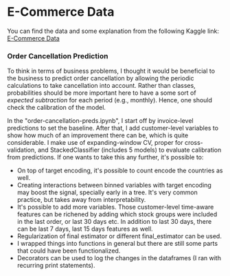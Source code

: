 # E-Commerce Data

You can find the data and some explanation from the following Kaggle link:
[E-Commerce Data](https://www.kaggle.com/datasets/carrie1/ecommerce-data)

### Order Cancellation Prediction

To think in terms of business problems, I thought it would be beneficial to the business to predict order cancellation by allowing the periodic calculations to take cancellation into account. Rather than classes, probabilities should be more important here to have a some sort of *expected subtraction* for each period (e.g., monthly). Hence, one should check the calibration of the model.

In the "order-cancellation-preds.ipynb", I start off by invoice-level predictions to set the baseline. After that, I add customer-level variables to show how much of an improvement there can be, which is quite considerable. I make use of expanding-window CV, proper for cross-validation, and StackedClassifier (includes 5 models) to evaluate calibration from predictions. If one wants to take this any further, it's possible to:
- On top of target encoding, it's possible to count encode the countries as well.
- Creating interactions between binned variables with target encoding may boost the signal, specially early in a tree. It's very common practice, but takes away from interpretability.
- It's possible to add more variables. Those customer-level time-aware features can be richened by adding which stock groups were included in the last order, or last 30 days etc. In addition to last 30 days, there can be last 7 days, last 15 days features as well.
- Regularization of final estimator or different final_estimator can be used.
- I wrapped things into functions in general but there are still some parts that could have been functionalized.
- Decorators can be used to log the changes in the dataframes (I ran with recurring print statements).
